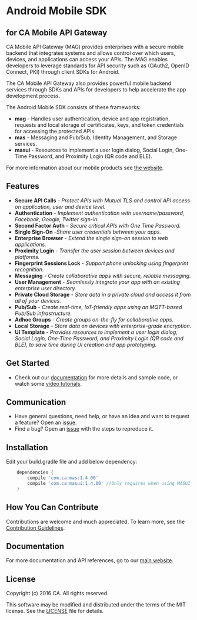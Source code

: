 # Android Mobile SDK
## for CA Mobile API Gateway

CA Mobile API Gateway (MAG) provides enterprises with a secure mobile backend that integrates systems and allows control over which users, devices, and applications can access your APIs. The MAG enables developers to leverage standards for API security such as (OAuth2, OpenID Connect, PKI) through client SDKs for Android.

The CA Mobile API Gateway also provides powerful mobile backend services through SDKs and APIs for developers to help accelerate the app development process.

The Android Mobile SDK consists of these frameworks:
* **mag** - Handles user authentication, device and app registration, requests and local storage of certificates, keys, and token credentials for accessing the protected APIs.
* **mas** - Messaging and Pub/Sub, Identity Management, and Storage services.
* **masui** - Resources to implement a user login dialog, Social Login, One-Time Password, and Proximity Login (QR code and BLE).

For more information about our mobile products see [the website][mas.ca.com].

## Features

* **Secure API Calls** - *Protect APIs with Mutual TLS and control API access on application, user and device level.*
* **Authentication** - *Implement authentication with username/password, Facebook, Google, Twitter sign-in.*
* **Second Factor Auth** - *Secure critical APIs with One Time Password.*
* **Single Sign-On** -*Share user credentials between your apps.*
* **Enterprise Browser** - *Extend the single sign-on session to web applications.*
* **Proximity Login** - *Transfer the user session between devices and platforms.*
* **Fingerprint Sessions Lock** - *Support phone unlocking using fingerprint recognition.*
* **Messaging** - *Create collaborative apps with secure, reliable messaging.*
* **User Management** - *Seamlessly integrate your app with an existing enterprise user directory.*
* **Private Cloud Storage** - *Store data in a private cloud and access it from all of your devices.*
* **Pub/Sub** - *Create real-time, IoT-friendly apps using an MQTT-based Pub/Sub infrastructure.*
* **Adhoc Groups** - *Create groups on-the-fly for collaborative apps.*
* **Local Storage** - *Store data on devices with enterprise-grade encryption.*
* **UI Template** - *Provides resources to implement a user login dialog, Social Login, One-Time Password, and Proximity Login (QR code and BLE), to save time during UI creation and app prototyping.*


## Get Started
* Check out our [documentation][documentation] for more details and sample code, or watch some [video tutorials][video].


## Communication
* Have general questions, need help, or have an idea and want to request a feature? Open an [issue][issues].
* Find a bug? Open an [issue][issues] with the steps to reproduce it.

## Installation
Edit your build.gradle file and add below dependency:
```gradle
    dependencies {
        compile 'com.ca:mas:1.4.00'
        compile 'com.ca:masui:1.4.00' //Only requires when using MASUI Template
    }
```

## How You Can Contribute
Contributions are welcome and much appreciated. To learn more, see the [Contribution Guidelines][contributing].

## Documentation
For more documentation and API references, go to our [main website][documentation].

## License
Copyright (c) 2016 CA. All rights reserved.

This software may be modified and distributed under the terms
of the MIT license. See the [LICENSE][license-link] file for details.

 [mag]: https://docops.ca.com/mag
 [mas.ca.com]: http://mas.ca.com/
 [docs]: http://mas.ca.com/docs/
 [blog]: http://mas.ca.com/blog/
 [get-started]: http://mas.ca.com/get-started

 [issues]: https://github.com/CAAPIM/Android-MAS-SDK/issues
 [releases]: ../../releases
 [contributing]: /CONTRIBUTING.md
 [license-link]: /LICENSE
 [video]: https://www.ca.com/us/developers/mas/videos.html
 [documentation]: https://www.ca.com/us/developers/mas/docs.html
